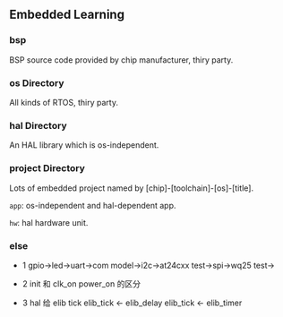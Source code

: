 ## Embedded Learning

### bsp

BSP source code provided by chip manufacturer, thiry party.

### os Directory

All kinds of RTOS, thiry party.

### hal Directory

An HAL library which is os-independent.

### project Directory

Lots of embedded project named by [chip]-[toolchain]-[os]-[title].

`app`: os-independent and hal-dependent app.

`hw`: hal hardware unit.

### else

- 1
gpio->led->uart->com model->i2c->at24cxx test->spi->wq25 test->

- 2
init 和 clk_on power_on 的区分

- 3
hal 给 elib tick
elib_tick <- elib_delay
elib_tick <- elib_timer